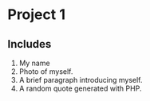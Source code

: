 # Project 1

## Includes
1. My name
2. Photo of myself. 
3. A brief paragraph introducing myself.
4. A random quote generated with PHP.
